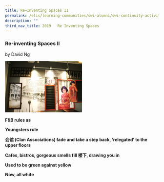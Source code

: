 ```yaml
---
title: Re–Inventing Spaces II
permalink: /elis/learning-communities/swi-alumni/swi-continuity-activities/re-inventing-spaces-ii/
description: ""
third_nav_title: 2019   Re Inventing Spaces
---
```

### Re-inventing Spaces II

by David Ng

<img src="/images/reinv-2-jpg.png" 
     style="width:50%">
		 
**F&B rules as**

**Youngsters rule**

**会馆 (Clan Associations) fade and take a step back, ‘relegated’ to the upper floors**

**Cafes, bistros, gorgeous smells fill 楼下, drawing you in**

**Used to be green against yellow**

**Now, all white**